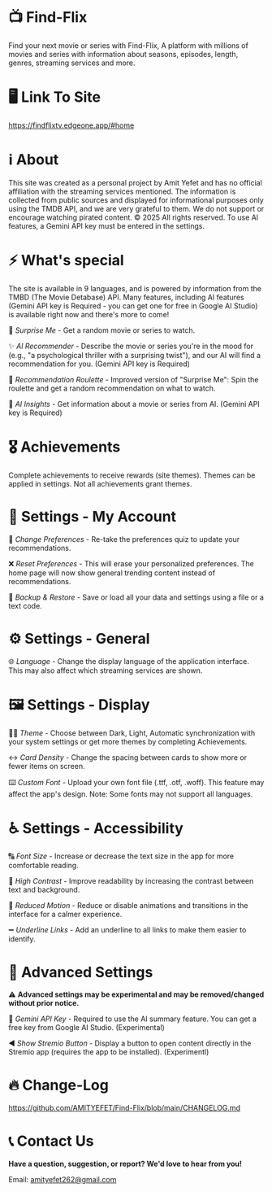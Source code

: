 # 📺 Find-Flix 
Find your next movie or series with Find-Flix, A platform with millions of movies and series with information about seasons, episodes, length, genres, streaming services and more.
# 🖥️ Link To Site
https://findflixtv.edgeone.app/#home
# ℹ️ About
This site was created as a personal project by Amit Yefet and has no official affiliation with the streaming services mentioned. The information is collected from public sources and displayed for informational purposes only using the TMDB API, and we are very grateful to them. We do not support or encourage watching pirated content. © 2025 All rights reserved. To use Al features, a Gemini API key must be entered in the
settings.
# ⚡ What's special
The site is available in 9 languages, and is powered by information from the TMBD (The Movie Detabase) API.
Many features, including AI features (Gemini API key is Required - you can get one for free in Google AI Studio) is available right now and there's more to come!


🎁 *Surprise Me* - Get a random movie or series to watch.

✨ *Al Recommender* - Describe the movie or series you're in the mood for (e.g., "a psychological thriller with a surprising twist"), and our AI will find a recommendation for you. (Gemini API key is Required)

🎰 *Recommendation Roulette* - Improved version of "Surprise Me": Spin the roulette and get a random recommendation on what to watch.

🌟 *AI Insights* - Get information about a movie or series from AI. (Gemini API key is Required)
# 🎖️ Achievements
Complete achievements to receive rewards (site themes). Themes can be applied in settings. Not all achievements grant themes.
# 👤 Settings - My Account
👊 *Change Preferences* - Re-take the preferences quiz to update your recommendations.

❌ *Reset Preferences* - This will erase your personalized preferences. The home page will now show general trending content instead of recommendations.

💾 *Backup & Restore* - Save or load all your data and settings using a file or a text code.
# ⚙️ Settings - General
🌐 *Language* - Change the display language of the application interface. This may also affect which streaming services are shown.
# 🖼️ Settings - Display
🧑‍🎨 *Theme* - Choose between Dark, Light, Automatic synchronization with your system settings or get more themes by completing Achievements.

↔️ *Card Density* - Change the spacing between cards to show more or fewer items on screen.

⌨️ *Custom Font* - Upload your own font file (.ttf, .otf, .woff). This feature may affect the app's design. Note: Some fonts may not support all languages.
# ♿ Settings - Accessibility 
🔠 *Font Size* - Increase or decrease the text size in the app for more comfortable reading.

🌚 *High Contrast* - Improve readability by increasing the contrast between text and background.

🦥 *Reduced Motion* - Reduce or disable animations and transitions in the interface for a calmer experience.

➖ *Underline Links* - Add an underline to all links to make them easier to identify.
# 👀 Advanced Settings
⚠️ **Advanced settings may be experimental and may be removed/changed without prior notice.** 

🔑 *Gemini API Key* - Required to use the AI summary feature. You can get a free key from Google AI Studio. (Experimental)

◀️ *Show Stremio Button* - Display a button to open content directly in the Stremio app (requires the app to be installed). (Experimentl)
# 🔥 Change-Log
https://github.com/AMITYEFET/Find-Flix/blob/main/CHANGELOG.md
# 📞 Contact Us
**Have a question, suggestion, or report? We'd love to hear from you!**

Email: amityefet262@gmail.com

